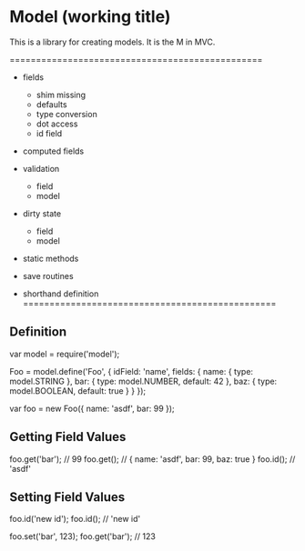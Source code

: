 # Model (working title)

This is a library for creating models.  It is the M in MVC.

================================================

* fields
  * shim missing
  * defaults
  * type conversion
  * dot access
  * id field

* computed fields

* validation
  * field
  * model

* dirty state
  * field
  * model

* static methods

* save routines

* shorthand definition
================================================

## Definition

var model = require('model');

Foo = model.define('Foo', {
  idField: 'name',
  fields: {
    name: {
      type: model.STRING
    },
    bar: {
      type: model.NUMBER,
      default: 42
    },
    baz: {
      type: model.BOOLEAN,
      default: true
    }
  }
});

var foo = new Foo({
  name: 'asdf',
  bar: 99
});

## Getting Field Values

foo.get('bar'); // 99
foo.get(); // { name: 'asdf', bar: 99, baz: true }
foo.id(); // 'asdf'

## Setting Field Values

foo.id('new id');
foo.id(); // 'new id'

foo.set('bar', 123);
foo.get('bar'); // 123